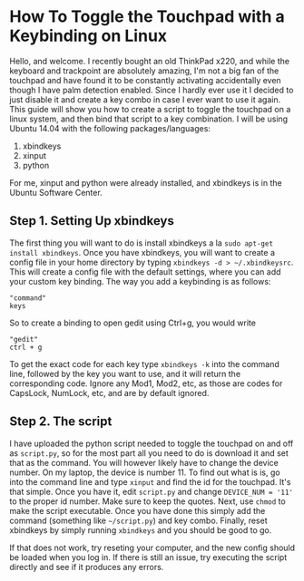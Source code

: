 # How To Toggle the Touchpad with a Keybinding on Linux
Hello, and welcome. I recently bought an old ThinkPad x220, and while the keyboard and trackpoint are absolutely amazing,
I'm not a big fan of the touchpad and have found it to be constantly activating accidentally
even though I have palm detection enabled. Since I hardly ever use it I decided to just disable it and create a key combo
in case I ever want to use it again. This guide will show you how to create a script to toggle the touchpad on a linux system, and then bind that script to a key combination. I will be using Ubuntu 14.04 with the following packages/languages:

1. xbindkeys
2. xinput
3. python

For me, xinput and python were already installed, and xbindkeys is in the Ubuntu Software Center.

## Step 1. Setting Up xbindkeys

The first thing you will want to do is install xbindkeys a la `sudo apt-get install xbindkeys`.
Once you have xbindkeys, you will want to create a config file in your home directory
by typing `xbindkeys -d > ~/.xbindkeysrc`. This will create a config file with the default settings,
where you can add your custom key binding. The way you add a keybinding is as follows:
```
"command"
keys
```

So to create a binding to open gedit using Ctrl+g, you would write
```
"gedit"
ctrl + g
```

To get the exact code for each key type `xbindkeys -k` into the command line, followed by the key you want to use, and it
will return the corresponding code. Ignore any Mod1, Mod2, etc, as those are codes for CapsLock, NumLock, etc, and are by default
ignored.

## Step 2. The script

I have uploaded the python script needed to toggle the touchpad on and off as `script.py`, so for the most part all you
need to do is download it and set that as the command. You will however likely have to change the device number. On my laptop,
the device is number 11. To find out what is is, go into the command line and type `xinput` and find the id for the touchpad.
It's that simple. Once you have it, edit `script.py` and change `DEVICE_NUM = '11'` to the proper id number. Make sure to keep the quotes. Next, use `chmod` to make the script executable. Once you have done this simply add the command (something like `~/script.py`) and key combo. Finally, reset xbindkeys by simply running `xbindkeys` and you should be good to go.

If that does not work, try reseting your computer, and the new config should be loaded when you log in. If there is still an issue, try executing the script directly and see if it produces any errors.
